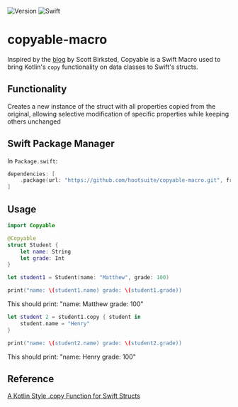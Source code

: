 ![Version](https://img.shields.io/badge/platforms-macOS|iOS|tvOS|watchOS|macCatalyst|-blue)
![Swift](https://img.shields.io/badge/swift-syntax|510.0.3-red)

# copyable-macro
Inspired by the [blog](https://shopify.engineering/kotlin-style-copy-function-swift-structs) by Scott Birksted, Copyable is a Swift Macro used to bring Kotlin's `copy` functionality on data classes to Swift's structs. 
 

## Functionality
Creates a new instance of the struct with all properties copied from the original, allowing selective modification of specific properties while keeping others unchanged 

## Swift Package Manager
In `Package.swift`:

```swift
dependencies: [
    .package(url: "https://github.com/hootsuite/copyable-macro.git", from: "1.0.0")
]
```

## Usage
```swift
import Copyable

@Copyable
struct Student {
    let name: String
    let grade: Int
}

let student1 = Student(name: "Matthew", grade: 100)

print("name: \(student1.name) grade: \(student1.grade))
```
This should print: "name: Matthew grade: 100" 

```swift
let student 2 = student1.copy { student in  
    student.name = "Henry"
}

print("name: \(student2.name) grade: \(student2.grade))
```
This should print: "name: Henry grade: 100"

## Reference
[A Kotlin Style .copy Function for Swift Structs](https://shopify.engineering/kotlin-style-copy-function-swift-structs)
